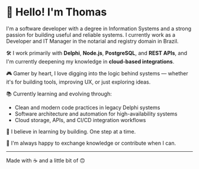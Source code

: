 # 👋 Hello! I'm Thomas

I'm a software developer with a degree in Information Systems and a strong passion for building useful and reliable systems. I currently work as a Developer and IT Manager in the notarial and registry domain in Brazil.

🛠 I work primarily with **Delphi**, **Node.js**, **PostgreSQL**, and **REST APIs**, and I'm currently deepening my knowledge in **cloud-based integrations**.

🎮 Gamer by heart, I love digging into the logic behind systems — whether it's for building tools, improving UX, or just exploring ideas.

📚 Currently learning and evolving through:
- Clean and modern code practices in legacy Delphi systems
- Software architecture and automation for high-availability systems
- Cloud storage, APIs, and CI/CD integration workflows

🌱 I believe in learning by building. One step at a time.

🤝 I'm always happy to exchange knowledge or contribute when I can.

---

Made with ☕ and a little bit of 🙃
